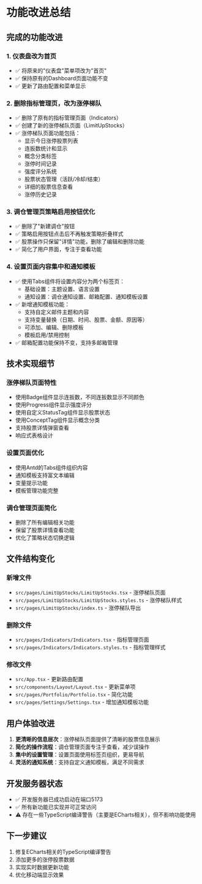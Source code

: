# 功能改进总结

## 完成的功能改进

### 1. 仪表盘改为首页
- ✅ 将原来的"仪表盘"菜单项改为"首页"
- ✅ 保持原有的Dashboard页面功能不变
- ✅ 更新了路由配置和菜单显示

### 2. 删除指标管理页，改为涨停梯队
- ✅ 删除了原有的指标管理页面（Indicators）
- ✅ 创建了新的涨停梯队页面（LimitUpStocks）
- ✅ 涨停梯队页面功能包括：
  - 显示今日涨停股票列表
  - 连扳数统计和显示
  - 概念分类标签
  - 涨停时间记录
  - 强度评分系统
  - 股票状态管理（活跃/冷却/结束）
  - 详细的股票信息查看
  - 涨停历史记录

### 3. 调仓管理页策略启用按钮优化
- ✅ 删除了"新建调仓"按钮
- ✅ 策略启用按钮点击后不再触发策略折叠样式
- ✅ 股票操作只保留"详情"功能，删除了编辑和删除功能
- ✅ 简化了用户界面，专注于查看功能

### 4. 设置页面内容集中和通知模板
- ✅ 使用Tabs组件将设置内容分为两个标签页：
  - 基础设置：主题设置、语言设置
  - 通知设置：调仓通知设置、邮箱配置、通知模板设置
- ✅ 新增通知模板功能：
  - 支持自定义邮件主题和内容
  - 支持变量替换（日期、时间、股票、金额、原因等）
  - 可添加、编辑、删除模板
  - 模板启用/禁用控制
- ✅ 邮箱配置功能保持不变，支持多邮箱管理

## 技术实现细节

### 涨停梯队页面特性
- 使用Badge组件显示连扳数，不同连扳数显示不同颜色
- 使用Progress组件显示强度评分
- 使用自定义StatusTag组件显示股票状态
- 使用ConceptTag组件显示概念分类
- 支持股票详情弹窗查看
- 响应式表格设计

### 设置页面优化
- 使用Antd的Tabs组件组织内容
- 通知模板支持富文本编辑
- 变量提示功能
- 模板管理功能完整

### 调仓管理页面简化
- 删除了所有编辑相关功能
- 保留了股票详情查看功能
- 优化了策略状态切换逻辑

## 文件结构变化

### 新增文件
- `src/pages/LimitUpStocks/LimitUpStocks.tsx` - 涨停梯队页面
- `src/pages/LimitUpStocks/LimitUpStocks.styles.ts` - 涨停梯队样式
- `src/pages/LimitUpStocks/index.ts` - 涨停梯队导出

### 删除文件
- `src/pages/Indicators/Indicators.tsx` - 指标管理页面
- `src/pages/Indicators/Indicators.styles.ts` - 指标管理样式

### 修改文件
- `src/App.tsx` - 更新路由配置
- `src/components/Layout/Layout.tsx` - 更新菜单项
- `src/pages/Portfolio/Portfolio.tsx` - 简化功能
- `src/pages/Settings/Settings.tsx` - 增加通知模板功能

## 用户体验改进

1. **更清晰的信息层次**：涨停梯队页面提供了清晰的股票信息展示
2. **简化的操作流程**：调仓管理页面专注于查看，减少误操作
3. **集中的设置管理**：设置页面使用标签页组织，更易导航
4. **灵活的通知系统**：支持自定义通知模板，满足不同需求

## 开发服务器状态
- ✅ 开发服务器已成功启动在端口5173
- ✅ 所有新功能已实现并可正常访问
- ⚠️ 存在一些TypeScript编译警告（主要是ECharts相关），但不影响功能使用

## 下一步建议
1. 修复ECharts相关的TypeScript编译警告
2. 添加更多的涨停股票数据
3. 实现实时数据更新功能
4. 优化移动端显示效果
